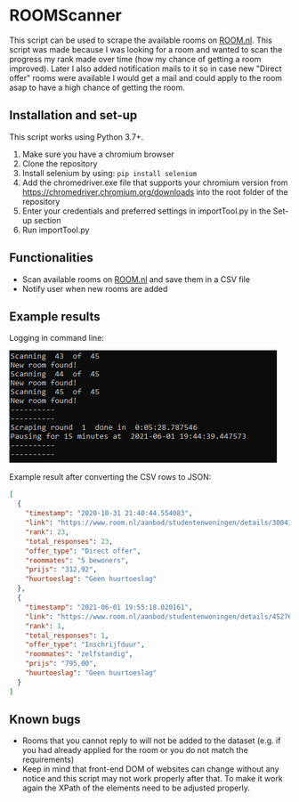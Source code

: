 # ROOMScanner

This script can be used to scrape the available rooms on [ROOM.nl](ROOM.nl). This script was made because I was looking for a room and wanted to scan the progress my rank made over time (how my chance of getting a room improved). Later I also added notification mails to it so in case new "Direct offer" rooms were available I would get a mail and could apply to the room asap to have a high chance of getting the room.

## Installation and set-up

This script works using Python 3.7+.

1. Make sure you have a chromium browser
2. Clone the repository
3. Install selenium by using: `pip install selenium`
4. Add the chromedriver.exe file that supports your chromium version from https://chromedriver.chromium.org/downloads into the root folder of the repository
5. Enter your credentials and preferred settings in importTool.py in the Set-up section
6. Run importTool.py

## Functionalities

- Scan available rooms on [ROOM.nl](ROOM.nl) and save them in a CSV file
- Notify user when new rooms are added

## Example results

Logging in command line:

![cmd_interface](example/cmd_interface.png)

Example result after converting the CSV rows to JSON:

```json
[
  {
    "timestamp": "2020-10-31 21:40:44.554083",
    "link": "https://www.room.nl/aanbod/studentenwoningen/details/30043-vandervennestraat-36--b-denhaag",
    "rank": 23,
    "total_responses": 23,
    "offer_type": "Direct offer",
    "roommates": "5 bewoners",
    "prijs": "312,92",
    "huurtoeslag": "Geen huurtoeslag"
  },
  {
    "timestamp": "2021-06-01 19:55:18.020161",
    "link": "https://www.room.nl/aanbod/studentenwoningen/details/45276-galgewater-1-leiden",
    "rank": 1,
    "total_responses": 1,
    "offer_type": "Inschrijfduur",
    "roommates": "zelfstandig",
    "prijs": "795,00",
    "huurtoeslag": "Geen huurtoeslag"
  }
]
```

## Known bugs

- Rooms that you cannot reply to will not be added to the dataset (e.g. if you had already applied for the room or you do not match the requirements)
- Keep in mind that front-end DOM of websites can change without any notice and this script may not work properly after that. To make it work again the XPath of the elements need to be adjusted properly.

